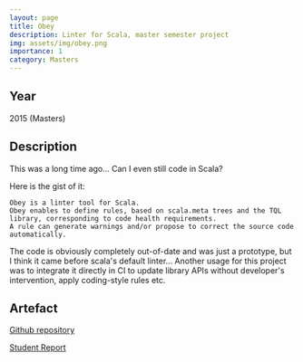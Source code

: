 ```yaml
---
layout: page
title: Obey
description: Linter for Scala, master semester project 
img: assets/img/obey.png
importance: 1
category: Masters 
---
```


## Year

2015 (Masters)

## Description 

This was a long time ago... Can I even still code in Scala?

Here is the gist of it:

```
Obey is a linter tool for Scala.
Obey enables to define rules, based on scala.meta trees and the TQL library, corresponding to code health requirements.
A rule can generate warnings and/or propose to correct the source code automatically.
```

The code is obviously completely out-of-date and was just a prototype, but I think it came before scala's default linter...
Another usage for this project was to integrate it directly in CI to update library APIs without developer's intervention, apply coding-style rules etc.

## Artefact

<a href='https://github.com/aghosn/Obey'>Github repository</a>

<a href='https://infoscience.epfl.ch/record/204804?ln=en'>Student Report</a>
